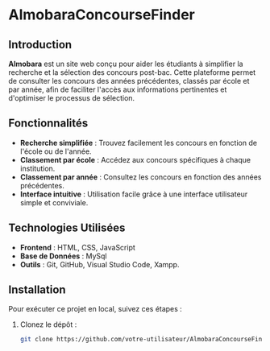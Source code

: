 # AlmobaraConcourseFinder

## Introduction
**Almobara** est un site web conçu pour aider les étudiants à simplifier la recherche et la sélection des concours post-bac. Cette plateforme permet de consulter les concours des années précédentes, classés par école et par année, afin de faciliter l'accès aux informations pertinentes et d'optimiser le processus de sélection.

## Fonctionnalités
- **Recherche simplifiée** : Trouvez facilement les concours en fonction de l'école ou de l'année.
- **Classement par école** : Accédez aux concours spécifiques à chaque institution.
- **Classement par année** : Consultez les concours en fonction des années précédentes.
- **Interface intuitive** : Utilisation facile grâce à une interface utilisateur simple et conviviale.

## Technologies Utilisées
- **Frontend** : HTML, CSS, JavaScript
- **Base de Données** : MySql
- **Outils** : Git, GitHub, Visual Studio Code, Xampp.

## Installation
Pour exécuter ce projet en local, suivez ces étapes :

1. Clonez le dépôt :
   ```bash
   git clone https://github.com/votre-utilisateur/AlmobaraConcourseFinder.git
